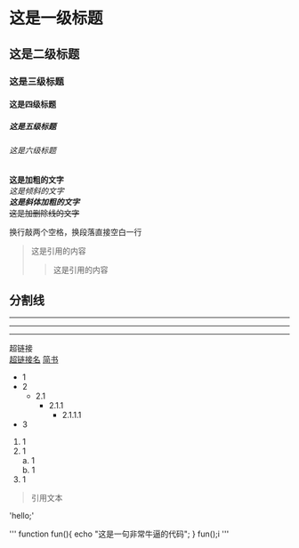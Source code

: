 # 这是一级标题
## 这是二级标题
### 这是三级标题
#### 这是四级标题
##### 这是五级标题
###### 这是六级标题

**这是加粗的文字**  
*这是倾斜的文字*  
***这是斜体加粗的文字***  
~~这是加删除线的文字~~  

换行敲两个空格，换段落直接空白一行

>这是引用的内容
>>这是引用的内容

分割线  
---
----
***
*****

超链接  
[超链接名](超链接地址 "超链接title")
[简书](http://jianshu.com)

* 1
* 2
  * 2.1
    * 2.1.1
      * 2.1.1.1
* 3

1. 1
2. 1  
  a. 1  
  b. 1  
3. 1

>引用文本

<!--单行代码-->
'hello;'

<!--多行代码-->
'''
    function fun(){
         echo "这是一句非常牛逼的代码";
    }
    fun();i
'''
